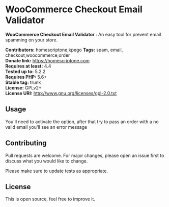 # WooCommerce Checkout Email Validator

**WooCommerce Checkout Email Validator** : An easy tool for prevent email spamming on your store.

**Contributors:** homescriptone,kpego
**Tags:** spam, email, checkout,woocommerce,order  
**Donate link:** https://homescriptone.com  
**Requires at least:** 4.4  
**Tested up to:** 5.2.2  
**Requires PHP:** 5.6+  
**Stable tag:** trunk  
**License:** GPLv2+  
**License URI:** http://www.gnu.org/licenses/gpl-2.0.txt  

## Usage

You'll need to activate the option, after that try to pass an order with a no valid email you'll see an error message

## Contributing
Pull requests are welcome. For major changes, please open an issue first to discuss what you would like to change.

Please make sure to update tests as appropriate.

## License
This is open source, feel free to improve it.
